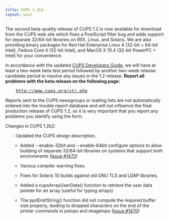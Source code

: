 ```yaml
---
title: CUPS 1.2b2
layout: post
---
```


<P>The second beta-quality release of CUPS 1.2 is now available for download from the CUPS web site which fixes a PostScript filter bug and adds support for separate 32/64-bit libraries on IRIX, Linux, and Solaris. We are also providing binary packages for Red Hat Enterprise Linux 4 (32-bit + 64-bit Intel), Fedora Core 4 (32-bit Intel), and MacOS X 10.4 (32-bit PowerPC + Intel) for your convenience.</P><P>In accordance with the updated <A HREF="documentation.php/spec-cmp.html">CUPS Developers Guide</A>, we will have at least a two-week beta test period followed by another two-week release candidate period to resolve any issues in the 1.2 release. <B>Report all problems with the beta release on the following page:</B><PRE>    <A HREF="http://www.cups.org/str.php">http://www.cups.org/str.php</A></PRE><P>Reports sent to the CUPS newsgroups or mailing lists are not automatically entered into the trouble report database and will not influence the final production release of CUPS 1.2, so it is very important that you report any problems you identify using the form.</P><P>Changes in CUPS 1.2b2:</P><UL>
- Updated the CUPS design description. 
- Added --enable-32bit and --enable-64bit configure options to allow building of separate 32/64-bit libraries on systems that support both environments (<A HREF="http://www.cups.org/str.php?L1472">Issue #1472</A>) 
- Various compiler warning fixes. 
- Fixes for Solaris 10 builds against old GNU TLS and LDAP libraries. 
- Added a cupsArrayUserData() function to retrieve the user data pointer for an array (useful for typing arrays) 
- The ppdEmitString() function did not compute the required buffer size properly, leading to dropped characters on the end of the printer commands in pstops and imagetops (<A HREF="http://www.cups.org/str.php?L1470">Issue #1470</A>) </UL>
